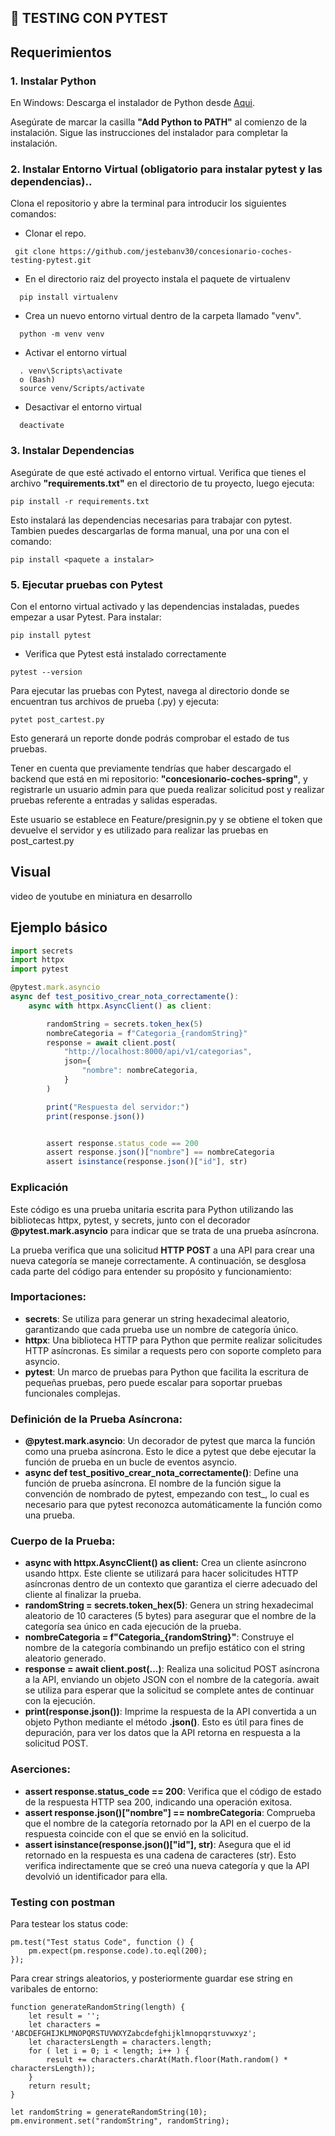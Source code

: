 ## 🚀 TESTING CON PYTEST

## Requerimientos

### 1. Instalar Python

En Windows: Descarga el instalador de Python desde [Aqui](https://www.python.org/downloads/windows/).

Asegúrate de marcar la casilla **"Add Python to PATH"** al comienzo de la instalación. Sigue las instrucciones del instalador para completar la instalación.

### 2. Instalar Entorno Virtual (obligatorio para instalar pytest y las dependencias)..

Clona el repositorio y abre la terminal para introducir los siguientes comandos:

- Clonar el repo.

` git clone https://github.com/jestebanv30/concesionario-coches-testing-pytest.git`

- En el directorio raiz del proyecto instala el paquete de virtualenv

```
  pip install virtualenv
```

- Crea un nuevo entorno virtual dentro de la carpeta llamado "venv".

```
  python -m venv venv
```

- Activar el entorno virtual

```
  . venv\Scripts\activate
  o (Bash)
  source venv/Scripts/activate
```

- Desactivar el entorno virtual

```
  deactivate
```

### 3. Instalar Dependencias

Asegúrate de que esté activado el entorno virtual. Verifica que tienes el archivo **"requirements.txt"** en el directorio de tu proyecto, luego ejecuta:

```
pip install -r requirements.txt
```

Esto instalará las dependencias necesarias para trabajar con pytest. Tambien puedes descargarlas de forma manual, una por una con el comando:

```
pip install <paquete a instalar>
```

### 5. Ejecutar pruebas con Pytest

Con el entorno virtual activado y las dependencias instaladas, puedes empezar a usar Pytest. Para instalar:

```
pip install pytest
```

- Verifica que Pytest está instalado correctamente

```
pytest --version
```

Para ejecutar las pruebas con Pytest, navega al directorio donde se encuentran tus archivos de prueba (.py) y ejecuta:

```
pytet post_cartest.py
```

Esto generará un reporte donde podrás comprobar el estado de tus pruebas.

Tener en cuenta que previamente tendrías que haber descargado el backend que está en mi repositorio: **"concesionario-coches-spring"**, y registrarle un usuario admin para que pueda realizar solicitud post y realizar pruebas referente a entradas y salidas esperadas.

Este usuario se establece en Feature/presignin.py y se obtiene el token que devuelve el servidor y es utilizado para realizar las pruebas en post_cartest.py

## Visual

video de youtube en miniatura en desarrollo

## Ejemplo básico

```javascript
import secrets
import httpx
import pytest

@pytest.mark.asyncio
async def test_positivo_crear_nota_correctamente():
    async with httpx.AsyncClient() as client:

        randomString = secrets.token_hex(5)
        nombreCategoria = f"Categoria_{randomString}"
        response = await client.post(
            "http://localhost:8000/api/v1/categorias",
            json={
                "nombre": nombreCategoria,
            }
        )

        print("Respuesta del servidor:")
        print(response.json())


        assert response.status_code == 200
        assert response.json()["nombre"] == nombreCategoria
        assert isinstance(response.json()["id"], str)
```

### Explicación

Este código es una prueba unitaria escrita para Python utilizando las bibliotecas httpx, pytest, y secrets, junto con el decorador **@pytest.mark.asyncio** para indicar que se trata de una prueba asíncrona.

La prueba verifica que una solicitud **HTTP POST** a una API para crear una nueva categoría se maneje correctamente. A continuación, se desglosa cada parte del código para entender su propósito y funcionamiento:

### Importaciones:

- **secrets**: Se utiliza para generar un string hexadecimal aleatorio, garantizando que cada prueba use un nombre de categoría único.
- **httpx**: Una biblioteca HTTP para Python que permite realizar solicitudes HTTP asíncronas. Es similar a requests pero con soporte completo para asyncio.
- **pytest**: Un marco de pruebas para Python que facilita la escritura de pequeñas pruebas, pero puede escalar para soportar pruebas funcionales complejas.

### Definición de la Prueba Asíncrona:

- **@pytest.mark.asyncio**: Un decorador de pytest que marca la función como una prueba asíncrona. Esto le dice a pytest que debe ejecutar la función de prueba en un bucle de eventos asyncio.
- **async def test_positivo_crear_nota_correctamente()**: Define una función de prueba asíncrona. El nombre de la función sigue la convención de nombrado de pytest, empezando con test\_, lo cual es necesario para que pytest reconozca automáticamente la función como una prueba.

### Cuerpo de la Prueba:

- **async with httpx.AsyncClient() as client:** Crea un cliente asíncrono usando httpx. Este cliente se utilizará para hacer solicitudes HTTP asíncronas dentro de un contexto que garantiza el cierre adecuado del cliente al finalizar la prueba.
- **randomString = secrets.token_hex(5)**: Genera un string hexadecimal aleatorio de 10 caracteres (5 bytes) para asegurar que el nombre de la categoría sea único en cada ejecución de la prueba.
- **nombreCategoria = f"Categoria\_{randomString}"**: Construye el nombre de la categoría combinando un prefijo estático con el string aleatorio generado.
- **response = await client.post(...)**: Realiza una solicitud POST asíncrona a la API, enviando un objeto JSON con el nombre de la categoría. await se utiliza para esperar que la solicitud se complete antes de continuar con la ejecución.
- **print(response.json())**: Imprime la respuesta de la API convertida a un objeto Python mediante el método **.json()**. Esto es útil para fines de depuración, para ver los datos que la API retorna en respuesta a la solicitud POST.

### Aserciones:

- **assert response.status_code == 200**: Verifica que el código de estado de la respuesta HTTP sea 200, indicando una operación exitosa.
- **assert response.json()["nombre"] == nombreCategoria**: Comprueba que el nombre de la categoría retornado por la API en el cuerpo de la respuesta coincide con el que se envió en la solicitud.
- **assert isinstance(response.json()["id"], str)**: Asegura que el id retornado en la respuesta es una cadena de caracteres (str). Esto verifica indirectamente que se creó una nueva categoría y que la API devolvió un identificador para ella.

### Testing con postman

Para testear los status code:

```
pm.test("Test status Code", function () {
    pm.expect(pm.response.code).to.eql(200);
});
```

Para crear strings aleatorios, y posteriormente guardar ese string en varibales de entorno:

```
function generateRandomString(length) {
    let result = '';
    let characters = 'ABCDEFGHIJKLMNOPQRSTUVWXYZabcdefghijklmnopqrstuvwxyz';
    let charactersLength = characters.length;
    for ( let i = 0; i < length; i++ ) {
        result += characters.charAt(Math.floor(Math.random() * charactersLength));
    }
    return result;
}

let randomString = generateRandomString(10);
pm.environment.set("randomString", randomString);
```
